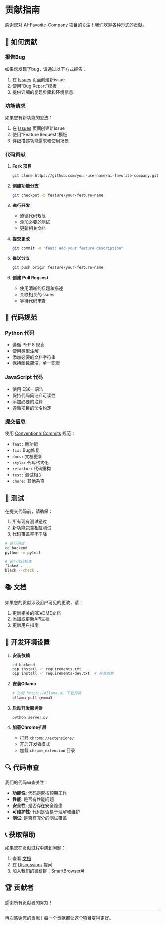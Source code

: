 # 贡献指南

感谢您对 AI-Favorite-Company 项目的关注！我们欢迎各种形式的贡献。

## 🤝 如何贡献

### 报告Bug

如果您发现了bug，请通过以下方式报告：

1. 在 [Issues](https://github.com/charlie-cao/ai-favorite-company/issues) 页面创建新issue
2. 使用"Bug Report"模板
3. 提供详细的复现步骤和环境信息

### 功能请求

如果您有新功能的想法：

1. 在 [Issues](https://github.com/charlie-cao/ai-favorite-company/issues) 页面创建新issue
2. 使用"Feature Request"模板
3. 详细描述功能需求和使用场景

### 代码贡献

1. **Fork 项目**
   ```bash
   git clone https://github.com/your-username/ai-favorite-company.git
   ```

2. **创建功能分支**
   ```bash
   git checkout -b feature/your-feature-name
   ```

3. **进行开发**
   - 遵循代码规范
   - 添加必要的测试
   - 更新相关文档

4. **提交更改**
   ```bash
   git commit -m "feat: add your feature description"
   ```

5. **推送分支**
   ```bash
   git push origin feature/your-feature-name
   ```

6. **创建 Pull Request**
   - 使用清晰的标题和描述
   - 关联相关的issues
   - 等待代码审查

## 📝 代码规范

### Python 代码
- 遵循 PEP 8 规范
- 使用类型注解
- 添加必要的文档字符串
- 保持函数简洁，单一职责

### JavaScript 代码
- 使用 ES6+ 语法
- 保持代码简洁和可读性
- 添加必要的注释
- 遵循项目的命名约定

### 提交信息
使用 [Conventional Commits](https://www.conventionalcommits.org/) 规范：

- `feat:` 新功能
- `fix:` Bug修复
- `docs:` 文档更新
- `style:` 代码格式化
- `refactor:` 代码重构
- `test:` 测试相关
- `chore:` 其他杂项

## 🧪 测试

在提交代码前，请确保：

1. 所有现有测试通过
2. 新功能包含相应测试
3. 代码覆盖率不下降

```bash
# 运行测试
cd backend
python -m pytest

# 运行代码检查
flake8 .
black --check .
```

## 📚 文档

如果您的贡献涉及用户可见的更改，请：

1. 更新相关的README文档
2. 添加或更新API文档
3. 更新用户指南

## 🎯 开发环境设置

1. **安装依赖**
   ```bash
   cd backend
   pip install -r requirements.txt
   pip install -r requirements-dev.txt  # 开发依赖
   ```

2. **安装Ollama**
   ```bash
   # 访问 https://ollama.ai 下载安装
   ollama pull gemma3
   ```

3. **启动开发服务器**
   ```bash
   python server.py
   ```

4. **加载Chrome扩展**
   - 打开 `chrome://extensions/`
   - 开启开发者模式
   - 加载 `chrome_extension` 目录

## 🔍 代码审查

我们的代码审查关注：

- **功能性**: 代码是否按预期工作
- **性能**: 是否有性能问题
- **安全性**: 是否存在安全隐患
- **可维护性**: 代码是否易于理解和维护
- **测试**: 是否有充分的测试覆盖

## 📞 获取帮助

如果您在贡献过程中遇到问题：

1. 查看 [文档](./docs/)
2. 在 [Discussions](https://github.com/charlie-cao/ai-favorite-company/discussions) 提问
3. 加入我们的微信群：SmartBrowserAI

## 🏆 贡献者

感谢所有贡献者的努力！

<!-- 这里会自动生成贡献者列表 -->

---

再次感谢您的贡献！每一个贡献都让这个项目变得更好。
